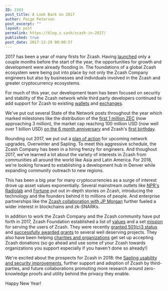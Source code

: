 ```yaml
---
ID: 2343
post_title: A Look Back on 2017
author: Paige Peterson
post_excerpt: ""
layout: post
permalink: https://blog.z.cash/zcash-in-2017/
published: true
post_date: 2017-12-29 00:00:57
---
```

2017 has been a year of many firsts for Zcash. Having <a class="reference external" href="zcash-begins.html">launched</a> only a couple months before the start of the year, the opportunities for growth and development were already flooding in. The foundations of a global Zcash ecosystem were being put into place by not only the Zcash Company engineers but also by businesses and individuals involved in the Zcash and greater cryptocurrency ecosystems.

For much of this year, our development team has been focused on security and stability of the Zcash network while third party developers continued to add support for Zcash to existing <a class="reference external" href="https://zcashcommunity.com/wallets/">wallets</a> and <a class="reference external" href="https://zcashcommunity.com/markets/">exchanges</a>.

We've put out several State of the Network posts throughout the year which marked milestones like the distribution of the <a class="reference external" href="state-of-the-network-2017-04-03.html">first 1 million ZEC</a> (now approaching 3 million), the market cap reaching 100 million USD (now well over 1 billion USD) <a class="reference external" href="internet-money.html">on the 6 month anniversary</a> and Zcash's <a class="reference external" href="state-of-the-network-1-year.html">first birthday</a>.

Rounding out 2017, we put out a <a class="reference external" href="roadmap-update-2017-12.html">plan of action</a> for upcoming network upgrades, Overwinter and Sapling. To meet this aggressive schedule, the Zcash Company has been in a hiring frenzy for engineers. And thoughout 2017, we've learned a lot about the variety of interests in Zcash from communities all around the world like Asia and Latin America. For 2018, we're looking forward to establishing a development hub in Denver while expanding community outreach to new regions.

This has been a big year for many cryptocurrencies as a surge of interest drove up asset values exponentially. Several mainstream outlets like <a class="reference external" href="http://www.radiolab.org/story/ceremony/">NPR's Radiolab</a> and <a class="reference external" href="http://fortune.com/2017/12/18/jp-morgan-bitcoin-zcash-wilcox/">Fortune</a> put out in-depth stories on Zcash, introducing the technology and the founders behind it to millions of people. And enterprise partnerships like the <a class="reference external" href="ttps://z.cash.foundation">Zcash collaboration with JP Morgan</a> further fueled a wider interest in blockchains and zk-SNARKs.

In addition to work the Zcash Company and the Zcash community have put forth in 2017, Zcash Foundation established a list of <a class="reference external" href="https://github.com/ZcashFoundation/ZcashFoundation/blob/master/VALUES.md">values</a> and a set <a class="reference external" href="https://github.com/ZcashFoundation/ZcashFoundation/blob/master/MISSION.md">mission</a> for serving the users of Zcash. They were recently <a class="reference external" href="https://z.cash.foundation//blog/zcash-foundation-officially-nonprofit/">granted 501(c)3 status</a> and <a class="reference external" href="https://z.cash.foundation//blog/grant-awards/">successfully awarded grants</a> to several well deserving projects. They also have been helping <a class="reference external" href="https://github.com/ZcashFoundation/ZcashFoundation/wiki/Organizations-that-accept-Zcash-donations">charities and organizations</a> get set up accepting Zcash donations (so go ahead and use some of your Zcash towards organizations you support especially if you haven't done so already!)

We're excited about the prospects for Zcash in 2018: the <a class="reference external" href="cultivating-sapling-faster-zksnarks.html">Sapling usability and security improvements</a>, further support and adoption of Zcash by third-parties, and future collaborations promoting more research around zero-knowledge proofs and utility behind the privacy they enable.

Happy New Year!